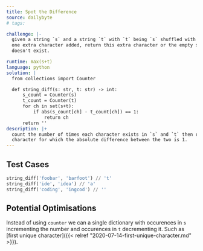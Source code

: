 ```yaml
---
title: Spot the Difference
source: dailybyte
# tags:

challenge: |-
  given a string `s` and a string `t` with `t` being `s` shuffled with optionally
  one extra character added, return this extra character or the empty string if it
  doesn't exist.

runtime: max(s+t)
language: python
solution: |
  from collections import Counter

  def string_diff(s: str, t: str) -> int:
      s_count = Counter(s)
      t_count = Counter(t)
      for ch in set(s+t):
          if abs(s_count[ch] - t_count[ch]) == 1:
              return ch
      return ''
description: |+
  count the number of times each character exists in `s` and `t` then return the
  character for which the absolute difference between the two is 1.
---
```



## Test Cases
```python
string_diff('foobar', 'barfoot') // 't'
string_diff('ide', 'idea') // 'a'
string_diff('coding', 'ingcod') // ''
```

## Potential Optimisations
Instead of using `counter` we can a single dictionary with occurences in `s` incrementing
the number and occurences in `t` decrementing it. Such as
[first unique character]({{< relref "2020-07-14-first-unique-character.md" >}}).
